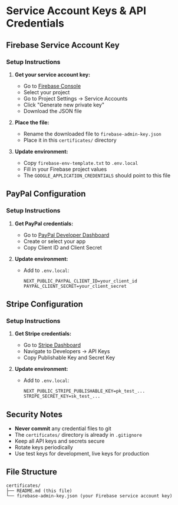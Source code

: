 # Service Account Keys & API Credentials

## Firebase Service Account Key

### Setup Instructions

1. **Get your service account key:**
   - Go to [Firebase Console](https://console.firebase.google.com/)
   - Select your project
   - Go to Project Settings → Service Accounts
   - Click "Generate new private key"
   - Download the JSON file

2. **Place the file:**
   - Rename the downloaded file to `firebase-admin-key.json`
   - Place it in this `certificates/` directory

3. **Update environment:**
   - Copy `firebase-env-template.txt` to `.env.local`
   - Fill in your Firebase project values
   - The `GOOGLE_APPLICATION_CREDENTIALS` should point to this file

## PayPal Configuration

### Setup Instructions

1. **Get PayPal credentials:**
   - Go to [PayPal Developer Dashboard](https://developer.paypal.com/)
   - Create or select your app
   - Copy Client ID and Client Secret

2. **Update environment:**
   - Add to `.env.local`:
     ```
     NEXT_PUBLIC_PAYPAL_CLIENT_ID=your_client_id
     PAYPAL_CLIENT_SECRET=your_client_secret
     ```

## Stripe Configuration

### Setup Instructions

1. **Get Stripe credentials:**
   - Go to [Stripe Dashboard](https://dashboard.stripe.com/)
   - Navigate to Developers → API Keys
   - Copy Publishable Key and Secret Key

2. **Update environment:**
   - Add to `.env.local`:
     ```
     NEXT_PUBLIC_STRIPE_PUBLISHABLE_KEY=pk_test_...
     STRIPE_SECRET_KEY=sk_test_...
     ```

## Security Notes

- **Never commit** any credential files to git
- The `certificates/` directory is already in `.gitignore`
- Keep all API keys and secrets secure
- Rotate keys periodically
- Use test keys for development, live keys for production

## File Structure
```
certificates/
├── README.md (this file)
└── firebase-admin-key.json (your Firebase service account key)
```
